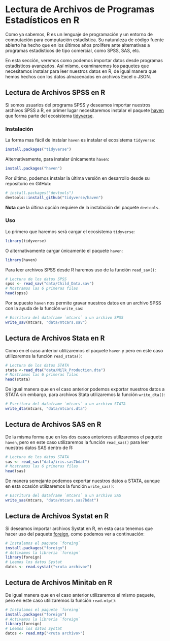 



# Lectura de Archivos de Programas Estadísticos en R

Como ya sabemos, R es un lenguaje de programación y un entorno de computación para computación estadística. Su naturaleza de código fuente abierto ha hecho que en los últimos años prolifere ante alternativas a programas estadísticos de tipo comercial, como SPSS, SAS, etc.

En esta sección, veremos como podemos importar datos desde programas estadísticos avanzados. Así mismo, examinaremos los paquetes que necesitamos instalar para leer nuestros datos en R, de igual manera que hemos hechos con los datos almacenados en archivos Excel o JSON.

## Lectura de Archivos SPSS en R

Si somos usuarios del programa SPSS y deseamos importar nuestros archivos SPSS a R, en primer lugar necesitaremos instalar el paquete [haven](http://haven.tidyverse.org/) que forma parte del ecosistema [tidyverse](http://tidyverse.org/). 

### Instalación

La forma mas fácil de instalar `haven` es instalar el ecosistema
`tidyverse`:


```r
install.packages("tidyverse")
```

Alternativamente, para instalar únicamente `haven`:


```r
install.packages("haven")
```

Por último, podemos instalar la última versión en desarrollo desde su repositorio en GitHub:


```r
# install.packages("devtools")
devtools::install_github("tidyverse/haven")
```

__Nota__ que la última opción requiere de la instalación del paquete `devtools`.

### Uso

Lo primero que haremos será cargar el ecosistema `tidyverse`:


```r
library(tidyverse)
```

O alternativamente cargar únicamente el paquete `haven`:


```r
library(haven)
```


Para leer archivos SPSS desde R haremos uso de la función `read_sav()`:


```r
# Lectura de los datos SPSS
spss <- read_sav("data/Child_Data.sav")
# Mostramos las 6 primeras filas
head(spss)
```

Por supuesto `haven` nos permite gravar nuestros datos en un archivo SPSS con la ayuda de la función `write_sas`:


```r
# Escritura del dataframe `mtcars` a un archivo SPSS
write_sav(mtcars, "data/mtcars.sav")
```


## Lectura de Archivos Stata en R

Como en el caso anterior utilizaremos el paquete `haven` y pero en este caso utilizaremos la función `read_stata()`:



```r
# Lectura de los datos STATA
stata <-read_dta("data/Milk_Production.dta")
# Mostramos las 6 primeras filas
head(stata)
```

De igual manera que en el caso anterior podemos exportar nuestros datos a STATA sin embargo, para archivos Stata utilizaremos la función  `write_dta()`:


```r
# Escritura del dataframe `mtcars` a un archivo STATA
write_dta(mtcars, "data/mtcars.dta")
```



## Lectura de Archivos SAS en R

De la misma forma que en los dos casos anteriores utilizaremos el paquete `haven`, pero en este caso utilizaremos la función `read_sas()` para leer nuestros datos SAS dentro de R:


```r
# Lectura de los datos STATA
sas <- read_sas("data/iris.sas7bdat")
# Mostramos las 6 primeras filas
head(sas)
```

De manera semejante podemos exportar nuestros datos a STATA, aunque en esta ocasión utilizaremos la función `write_sas()`:


```r
# Escritura del dataframe `mtcars` a un archivo SAS
write_sas(mtcars, "data/mtcars.sas7bdat")
```



## Lectura de Archivos Systat en R

Si deseamos importar archivos Systat en R, en esta caso tenemos que hacer uso del paquete [foreign](https://cran.r-project.org/web/packages/foreign/foreign.pdf), como podemos ver a continuación:



```r
# Instalamos el paquete `foreing`
install.packages("foreign")
# Activamos la libreria `foreign`
library(foreign)
# Leemos los datos Systat
datos <- read.systat("<ruta archivo>")
```

## Lectura de Archivos Minitab en R

De igual manera que en el caso anterior utilizaremos el mismo paquete, pero en este caso utilizaremos la función `read.mtp()`:


```r
# Instalamos el paquete `foreing`
install.packages("foreign")
# Activamos la libreria `foreign`
library(foreign)
# Leemos los datos Systat
datos <- read.mtp("<ruta archivo>")
```




















